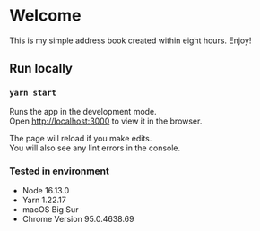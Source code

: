# Welcome

This is my simple address book created within eight hours. Enjoy!

## Run locally

### `yarn start`

Runs the app in the development mode.\
Open [http://localhost:3000](http://localhost:3000) to view it in the browser.

The page will reload if you make edits.\
You will also see any lint errors in the console.

### Tested in environment

- Node 16.13.0
- Yarn 1.22.17
- macOS Big Sur
- Chrome Version 95.0.4638.69

